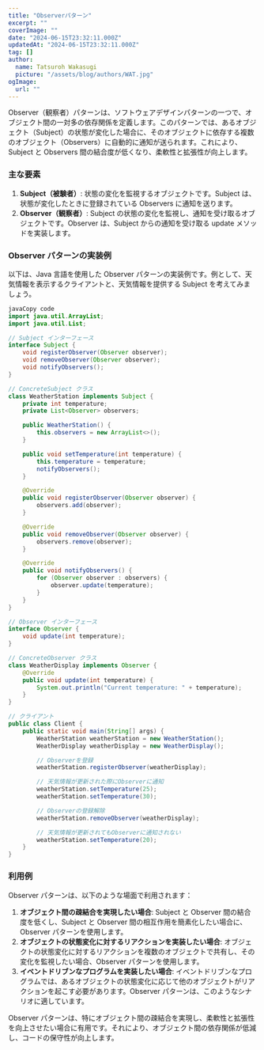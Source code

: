 ```yaml
---
title: "Observerパターン"
excerpt: ""
coverImage: ""
date: "2024-06-15T23:32:11.000Z"
updatedAt: "2024-06-15T23:32:11.000Z"
tag: []
author:
  name: Tatsuroh Wakasugi
  picture: "/assets/blog/authors/WAT.jpg"
ogImage:
  url: ""
---
```


Observer（観察者）パターンは、ソフトウェアデザインパターンの一つで、オブジェクト間の一対多の依存関係を定義します。このパターンでは、あるオブジェクト（Subject）の状態が変化した場合に、そのオブジェクトに依存する複数のオブジェクト（Observers）に自動的に通知が送られます。これにより、Subject と Observers 間の結合度が低くなり、柔軟性と拡張性が向上します。

### **主な要素**

1. **Subject（被験者）**: 状態の変化を監視するオブジェクトです。Subject は、状態が変化したときに登録されている Observers に通知を送ります。
2. **Observer（観察者）**: Subject の状態の変化を監視し、通知を受け取るオブジェクトです。Observer は、Subject からの通知を受け取る update メソッドを実装します。

### **Observer パターンの実装例**

以下は、Java 言語を使用した Observer パターンの実装例です。例として、天気情報を表示するクライアントと、天気情報を提供する Subject を考えてみましょう。

```java
javaCopy code
import java.util.ArrayList;
import java.util.List;

// Subject インターフェース
interface Subject {
    void registerObserver(Observer observer);
    void removeObserver(Observer observer);
    void notifyObservers();
}

// ConcreteSubject クラス
class WeatherStation implements Subject {
    private int temperature;
    private List<Observer> observers;

    public WeatherStation() {
        this.observers = new ArrayList<>();
    }

    public void setTemperature(int temperature) {
        this.temperature = temperature;
        notifyObservers();
    }

    @Override
    public void registerObserver(Observer observer) {
        observers.add(observer);
    }

    @Override
    public void removeObserver(Observer observer) {
        observers.remove(observer);
    }

    @Override
    public void notifyObservers() {
        for (Observer observer : observers) {
            observer.update(temperature);
        }
    }
}

// Observer インターフェース
interface Observer {
    void update(int temperature);
}

// ConcreteObserver クラス
class WeatherDisplay implements Observer {
    @Override
    public void update(int temperature) {
        System.out.println("Current temperature: " + temperature);
    }
}

// クライアント
public class Client {
    public static void main(String[] args) {
        WeatherStation weatherStation = new WeatherStation();
        WeatherDisplay weatherDisplay = new WeatherDisplay();

        // Observerを登録
        weatherStation.registerObserver(weatherDisplay);

        // 天気情報が更新された際にObserverに通知
        weatherStation.setTemperature(25);
        weatherStation.setTemperature(30);

        // Observerの登録解除
        weatherStation.removeObserver(weatherDisplay);

        // 天気情報が更新されてもObserverに通知されない
        weatherStation.setTemperature(20);
    }
}

```

### **利用例**

Observer パターンは、以下のような場面で利用されます：

1. **オブジェクト間の疎結合を実現したい場合**: Subject と Observer 間の結合度を低くし、Subject と Observer 間の相互作用を簡素化したい場合に、Observer パターンを使用します。
2. **オブジェクトの状態変化に対するリアクションを実装したい場合**: オブジェクトの状態変化に対するリアクションを複数のオブジェクトで共有し、その変化を監視したい場合、Observer パターンを使用します。
3. **イベントドリブンなプログラムを実装したい場合**: イベントドリブンなプログラムでは、あるオブジェクトの状態変化に応じて他のオブジェクトがリアクションを起こす必要があります。Observer パターンは、このようなシナリオに適しています。

Observer パターンは、特にオブジェクト間の疎結合を実現し、柔軟性と拡張性を向上させたい場合に有用です。それにより、オブジェクト間の依存関係が低減し、コードの保守性が向上します。
